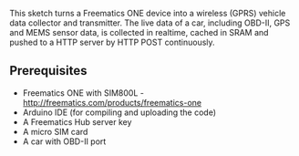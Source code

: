 This sketch turns a Freematics ONE device into a wireless (GPRS) vehicle data collector and transmitter. The live data of a car, including OBD-II, GPS and MEMS sensor data, is collected in realtime, cached in SRAM and pushed to a HTTP server by HTTP POST continuously.

Prerequisites
-------------

* Freematics ONE with SIM800L - http://freematics.com/products/freematics-one
* Arduino IDE (for compiling and uploading the code)
* A Freematics Hub server key
* A micro SIM card
* A car with OBD-II port
